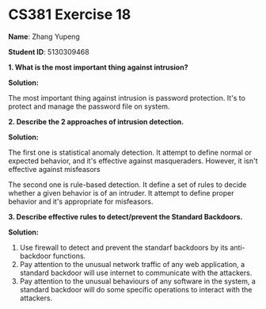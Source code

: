 # CS381 Exercise 18

**Name**: Zhang Yupeng

**Student ID**: 5130309468

**1. What is the most important thing against intrusion?**

**Solution:**

The most important thing against intrusion is password protection. It's to protect and manage the password file on system.
**2. Describe the 2 approaches of intrusion detection.**

**Solution:**

The first one is statistical anomaly detection. It attempt to define normal or expected behavior, and it's effective againstmasqueraders. However, it isn't effective against misfeasors


The second one is rule-based detection. It define a set of rules to decide whether a given behavior is of an intruder. It attempt to define proper behavior and it's appropriate for misfeasors.
**3. Describe effective rules to detect/prevent the Standard Backdoors.**

**Solution:**

1. Use firewall to detect and prevent the standarf backdoors by its anti-backdoor functions.
2. Pay attention to the  unusual network traffic of any web application, a standard backdoor will use internet to communicate with the attackers.
3. Pay attention to the unusual behaviours of any software in the system, a standard backdoor will do some specific operations to interact with the attackers.